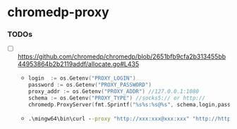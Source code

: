 chromedp-proxy
==============

### TODOs
- [ ] https://github.com/chromedp/chromedp/blob/2651bfb9cfa2b313455bb44953864b2b2119addf/allocate.go#L435
  - ```go
    login  := os.Getenv("PROXY_LOGIN")
    password := os.Getenv("PROXY_PASSWORD")
    proxy_addr := os.Getenv("PROXY_ADDR") //127.0.0.1:1080
    schema := os.Getenv("PROXY_TYPE") //socks5:// or http://
    chromedp.ProxyServer(fmt.Sprintf("%s%s:%s@%s", schema,login,password,proxy_addr))
    ```
  - ```cmd
    .\mingw64\bin\curl --proxy "http://xxx:xxx@xxx:xxx" "http://httpbin.org/ip" -k
    ```
